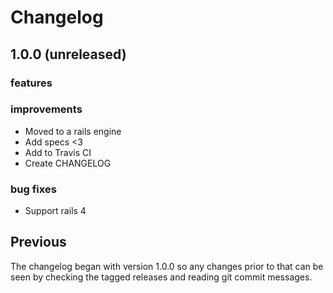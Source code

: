 # Changelog

## 1.0.0 (unreleased)

### features

### improvements

- Moved to a rails engine
- Add specs <3
- Add to Travis CI
- Create CHANGELOG

### bug fixes

- Support rails 4

## Previous

The changelog began with version 1.0.0 so any changes prior to that
can be seen by checking the tagged releases and reading git commit
messages.

